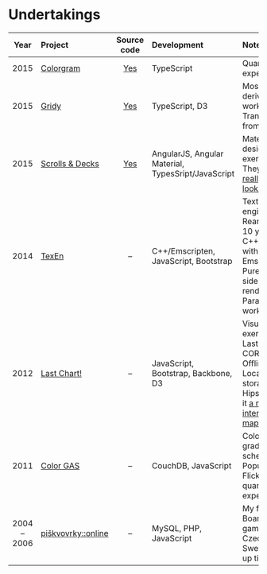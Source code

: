 # Undertakings

| Year | Project | Source code | Development | Notes |
| :--: | :--- | :--: | :--- | :--- |
| 2015 | [Colorgram](https://cdn.rawgit.com/darosh/colorgram-js/73c4e209715ac98e1a92343f1b09749b68ce7cac/test/browser_test.html) | [Yes](https://github.com/darosh/colorgram-js) | TypeScript | Quantization experiment |
| 2015 | [Gridy](https://rawgit.com/darosh/gridy/master/examples/index.html) | [Yes](https://github.com/darosh/gridy) | TypeScript, D3 | Mostly derivated work, Transcription from Haxe |
| 2015 | [Scrolls & Decks](http://darosh.github.io/scrolls-and-decks) | [Yes](https://github.com/darosh/scrolls-and-decks/) | AngularJS, Angular Material, TypesSript/JavaScript | Material design exercise, They say: [a really slick looking](https://scrolls.com/2015/05/this-week-in-scrolls-gotta-test-fast) :-) |
| 2014 | [TexEn](http://demo.texen.info/) | &ndash; | C++/Emscripten, JavaScript, Bootstrap | Texture engine, Reanimating 10 years old C++ code with Emscripten, Pure client side texture rendering, Parallel web workers |
| 2012 | [Last Chart!](http://www.lastchart.com/) | &ndash; | JavaScript, Bootstrap, Backbone, D3 | Visualization exercise, Last.fm CORS API, Offline app, Local storage, Hipsters call it [a multi-interface map](http://thecreatorsproject.vice.com/blog/your-musical-taste-as-a-multi-interface-map--3) :-) |
| 2011 | [Color GAS](http://colorgas.com/) | &ndash; | CouchDB, JavaScript | Color gradients & schemes, Popular Flickr photos quantization experiment |
| 2004 &ndash; 2006 | [piškvovrky::online](http://piskvorky.cathedral.cz/) | &ndash; | MySQL, PHP, JavaScript | My first site! Board games, Czech, Sweet dial-up times |

